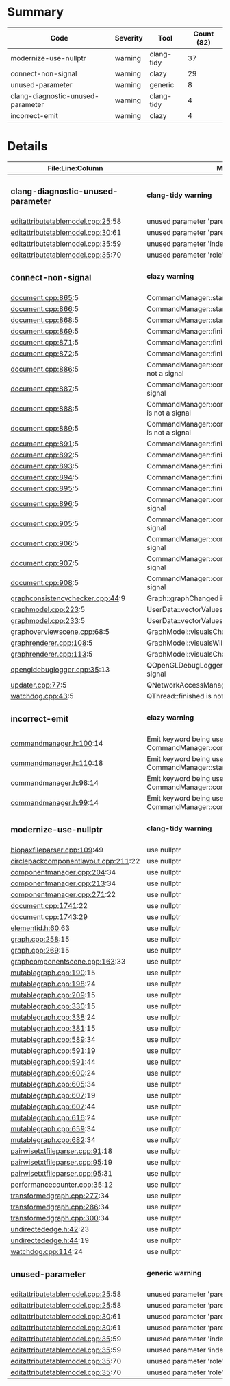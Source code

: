 # Summary
| Code | Severity | Tool | Count (82) |
|---|---|---|---|
| modernize-use-nullptr | warning | clang-tidy | 37 |
| connect-non-signal | warning | clazy | 29 |
| unused-parameter | warning | generic | 8 |
| clang-diagnostic-unused-parameter | warning | clang-tidy | 4 |
| incorrect-emit | warning | clazy | 4 |
# Details
| File:Line:Column | Message |
|---|---|
| <h3>clang-diagnostic-unused-parameter</h3> | <h4>clang-tidy warning</h4> |
| [editattributetablemodel.cpp:25](https://github.com/graphia-app/graphia/blob/clone-attribute/source/app/attributes/editattributetablemodel.cpp#L25 "source/app/attributes/editattributetablemodel.cpp:25"):58 | unused parameter 'parent' |
| [editattributetablemodel.cpp:30](https://github.com/graphia-app/graphia/blob/clone-attribute/source/app/attributes/editattributetablemodel.cpp#L30 "source/app/attributes/editattributetablemodel.cpp:30"):61 | unused parameter 'parent' |
| [editattributetablemodel.cpp:35](https://github.com/graphia-app/graphia/blob/clone-attribute/source/app/attributes/editattributetablemodel.cpp#L35 "source/app/attributes/editattributetablemodel.cpp:35"):59 | unused parameter 'index' |
| [editattributetablemodel.cpp:35](https://github.com/graphia-app/graphia/blob/clone-attribute/source/app/attributes/editattributetablemodel.cpp#L35 "source/app/attributes/editattributetablemodel.cpp:35"):70 | unused parameter 'role' |
| <h3>connect-non-signal</h3> | <h4>clazy warning</h4> |
| [document.cpp:865](https://github.com/graphia-app/graphia/blob/clone-attribute/source/app/ui/document.cpp#L865 "source/app/ui/document.cpp:865"):5 | CommandManager::started is not a signal |
| [document.cpp:866](https://github.com/graphia-app/graphia/blob/clone-attribute/source/app/ui/document.cpp#L866 "source/app/ui/document.cpp:866"):5 | CommandManager::started is not a signal |
| [document.cpp:868](https://github.com/graphia-app/graphia/blob/clone-attribute/source/app/ui/document.cpp#L868 "source/app/ui/document.cpp:868"):5 | CommandManager::started is not a signal |
| [document.cpp:869](https://github.com/graphia-app/graphia/blob/clone-attribute/source/app/ui/document.cpp#L869 "source/app/ui/document.cpp:869"):5 | CommandManager::finished is not a signal |
| [document.cpp:871](https://github.com/graphia-app/graphia/blob/clone-attribute/source/app/ui/document.cpp#L871 "source/app/ui/document.cpp:871"):5 | CommandManager::finished is not a signal |
| [document.cpp:872](https://github.com/graphia-app/graphia/blob/clone-attribute/source/app/ui/document.cpp#L872 "source/app/ui/document.cpp:872"):5 | CommandManager::finished is not a signal |
| [document.cpp:886](https://github.com/graphia-app/graphia/blob/clone-attribute/source/app/ui/document.cpp#L886 "source/app/ui/document.cpp:886"):5 | CommandManager::commandProgressChanged is not a signal |
| [document.cpp:887](https://github.com/graphia-app/graphia/blob/clone-attribute/source/app/ui/document.cpp#L887 "source/app/ui/document.cpp:887"):5 | CommandManager::commandVerbChanged is not a signal |
| [document.cpp:888](https://github.com/graphia-app/graphia/blob/clone-attribute/source/app/ui/document.cpp#L888 "source/app/ui/document.cpp:888"):5 | CommandManager::commandIsCancellableChanged is not a signal |
| [document.cpp:889](https://github.com/graphia-app/graphia/blob/clone-attribute/source/app/ui/document.cpp#L889 "source/app/ui/document.cpp:889"):5 | CommandManager::commandIsCancellingChanged is not a signal |
| [document.cpp:891](https://github.com/graphia-app/graphia/blob/clone-attribute/source/app/ui/document.cpp#L891 "source/app/ui/document.cpp:891"):5 | CommandManager::finished is not a signal |
| [document.cpp:892](https://github.com/graphia-app/graphia/blob/clone-attribute/source/app/ui/document.cpp#L892 "source/app/ui/document.cpp:892"):5 | CommandManager::finished is not a signal |
| [document.cpp:893](https://github.com/graphia-app/graphia/blob/clone-attribute/source/app/ui/document.cpp#L893 "source/app/ui/document.cpp:893"):5 | CommandManager::finished is not a signal |
| [document.cpp:894](https://github.com/graphia-app/graphia/blob/clone-attribute/source/app/ui/document.cpp#L894 "source/app/ui/document.cpp:894"):5 | CommandManager::finished is not a signal |
| [document.cpp:895](https://github.com/graphia-app/graphia/blob/clone-attribute/source/app/ui/document.cpp#L895 "source/app/ui/document.cpp:895"):5 | CommandManager::finished is not a signal |
| [document.cpp:896](https://github.com/graphia-app/graphia/blob/clone-attribute/source/app/ui/document.cpp#L896 "source/app/ui/document.cpp:896"):5 | CommandManager::commandCompleted is not a signal |
| [document.cpp:905](https://github.com/graphia-app/graphia/blob/clone-attribute/source/app/ui/document.cpp#L905 "source/app/ui/document.cpp:905"):5 | CommandManager::commandStackCleared is not a signal |
| [document.cpp:906](https://github.com/graphia-app/graphia/blob/clone-attribute/source/app/ui/document.cpp#L906 "source/app/ui/document.cpp:906"):5 | CommandManager::commandStackCleared is not a signal |
| [document.cpp:907](https://github.com/graphia-app/graphia/blob/clone-attribute/source/app/ui/document.cpp#L907 "source/app/ui/document.cpp:907"):5 | CommandManager::commandStackCleared is not a signal |
| [document.cpp:908](https://github.com/graphia-app/graphia/blob/clone-attribute/source/app/ui/document.cpp#L908 "source/app/ui/document.cpp:908"):5 | CommandManager::commandStackCleared is not a signal |
| [graphconsistencychecker.cpp:44](https://github.com/graphia-app/graphia/blob/clone-attribute/source/app/graph/graphconsistencychecker.cpp#L44 "source/app/graph/graphconsistencychecker.cpp:44"):9 | Graph::graphChanged is not a signal |
| [graphmodel.cpp:223](https://github.com/graphia-app/graphia/blob/clone-attribute/source/app/graph/graphmodel.cpp#L223 "source/app/graph/graphmodel.cpp:223"):5 | UserData::vectorValuesChanged is not a signal |
| [graphmodel.cpp:233](https://github.com/graphia-app/graphia/blob/clone-attribute/source/app/graph/graphmodel.cpp#L233 "source/app/graph/graphmodel.cpp:233"):5 | UserData::vectorValuesChanged is not a signal |
| [graphoverviewscene.cpp:68](https://github.com/graphia-app/graphia/blob/clone-attribute/source/app/rendering/graphoverviewscene.cpp#L68 "source/app/rendering/graphoverviewscene.cpp:68"):5 | GraphModel::visualsChanged is not a signal |
| [graphrenderer.cpp:108](https://github.com/graphia-app/graphia/blob/clone-attribute/source/app/rendering/graphrenderer.cpp#L108 "source/app/rendering/graphrenderer.cpp:108"):5 | GraphModel::visualsWillChange is not a signal |
| [graphrenderer.cpp:113](https://github.com/graphia-app/graphia/blob/clone-attribute/source/app/rendering/graphrenderer.cpp#L113 "source/app/rendering/graphrenderer.cpp:113"):5 | GraphModel::visualsChanged is not a signal |
| [opengldebuglogger.cpp:35](https://github.com/graphia-app/graphia/blob/clone-attribute/source/app/rendering/opengldebuglogger.cpp#L35 "source/app/rendering/opengldebuglogger.cpp:35"):13 | QOpenGLDebugLogger::messageLogged is not a signal |
| [updater.cpp:77](https://github.com/graphia-app/graphia/blob/clone-attribute/source/app/updates/updater.cpp#L77 "source/app/updates/updater.cpp:77"):5 | QNetworkAccessManager::finished is not a signal |
| [watchdog.cpp:43](https://github.com/graphia-app/graphia/blob/clone-attribute/source/app/watchdog.cpp#L43 "source/app/watchdog.cpp:43"):5 | QThread::finished is not a signal |
| <h3>incorrect-emit</h3> | <h4>clazy warning</h4> |
| [commandmanager.h:100](https://github.com/graphia-app/graphia/blob/clone-attribute/source/app/commands/commandmanager.h#L100 "source/app/commands/commandmanager.h:100"):14 | Emit keyword being used with non-signal CommandManager::commandIsCancellableChanged |
| [commandmanager.h:110](https://github.com/graphia-app/graphia/blob/clone-attribute/source/app/commands/commandmanager.h#L110 "source/app/commands/commandmanager.h:110"):18 | Emit keyword being used with non-signal CommandManager::started |
| [commandmanager.h:98](https://github.com/graphia-app/graphia/blob/clone-attribute/source/app/commands/commandmanager.h#L98 "source/app/commands/commandmanager.h:98"):14 | Emit keyword being used with non-signal CommandManager::commandProgressChanged |
| [commandmanager.h:99](https://github.com/graphia-app/graphia/blob/clone-attribute/source/app/commands/commandmanager.h#L99 "source/app/commands/commandmanager.h:99"):14 | Emit keyword being used with non-signal CommandManager::commandVerbChanged |
| <h3>modernize-use-nullptr</h3> | <h4>clang-tidy warning</h4> |
| [biopaxfileparser.cpp:109](https://github.com/graphia-app/graphia/blob/clone-attribute/source/shared/loading/biopaxfileparser.cpp#L109 "source/shared/loading/biopaxfileparser.cpp:109"):49 | use nullptr |
| [circlepackcomponentlayout.cpp:211](https://github.com/graphia-app/graphia/blob/clone-attribute/source/app/layout/circlepackcomponentlayout.cpp#L211 "source/app/layout/circlepackcomponentlayout.cpp:211"):22 | use nullptr |
| [componentmanager.cpp:204](https://github.com/graphia-app/graphia/blob/clone-attribute/source/app/graph/componentmanager.cpp#L204 "source/app/graph/componentmanager.cpp:204"):34 | use nullptr |
| [componentmanager.cpp:213](https://github.com/graphia-app/graphia/blob/clone-attribute/source/app/graph/componentmanager.cpp#L213 "source/app/graph/componentmanager.cpp:213"):34 | use nullptr |
| [componentmanager.cpp:271](https://github.com/graphia-app/graphia/blob/clone-attribute/source/app/graph/componentmanager.cpp#L271 "source/app/graph/componentmanager.cpp:271"):22 | use nullptr |
| [document.cpp:1741](https://github.com/graphia-app/graphia/blob/clone-attribute/source/app/ui/document.cpp#L1741 "source/app/ui/document.cpp:1741"):22 | use nullptr |
| [document.cpp:1743](https://github.com/graphia-app/graphia/blob/clone-attribute/source/app/ui/document.cpp#L1743 "source/app/ui/document.cpp:1743"):29 | use nullptr |
| [elementid.h:60](https://github.com/graphia-app/graphia/blob/clone-attribute/source/shared/graph/elementid.h#L60 "source/shared/graph/elementid.h:60"):63 | use nullptr |
| [graph.cpp:258](https://github.com/graphia-app/graphia/blob/clone-attribute/source/app/graph/graph.cpp#L258 "source/app/graph/graph.cpp:258"):15 | use nullptr |
| [graph.cpp:269](https://github.com/graphia-app/graphia/blob/clone-attribute/source/app/graph/graph.cpp#L269 "source/app/graph/graph.cpp:269"):15 | use nullptr |
| [graphcomponentscene.cpp:163](https://github.com/graphia-app/graphia/blob/clone-attribute/source/app/rendering/graphcomponentscene.cpp#L163 "source/app/rendering/graphcomponentscene.cpp:163"):33 | use nullptr |
| [mutablegraph.cpp:190](https://github.com/graphia-app/graphia/blob/clone-attribute/source/app/graph/mutablegraph.cpp#L190 "source/app/graph/mutablegraph.cpp:190"):15 | use nullptr |
| [mutablegraph.cpp:198](https://github.com/graphia-app/graphia/blob/clone-attribute/source/app/graph/mutablegraph.cpp#L198 "source/app/graph/mutablegraph.cpp:198"):24 | use nullptr |
| [mutablegraph.cpp:209](https://github.com/graphia-app/graphia/blob/clone-attribute/source/app/graph/mutablegraph.cpp#L209 "source/app/graph/mutablegraph.cpp:209"):15 | use nullptr |
| [mutablegraph.cpp:330](https://github.com/graphia-app/graphia/blob/clone-attribute/source/app/graph/mutablegraph.cpp#L330 "source/app/graph/mutablegraph.cpp:330"):15 | use nullptr |
| [mutablegraph.cpp:338](https://github.com/graphia-app/graphia/blob/clone-attribute/source/app/graph/mutablegraph.cpp#L338 "source/app/graph/mutablegraph.cpp:338"):24 | use nullptr |
| [mutablegraph.cpp:381](https://github.com/graphia-app/graphia/blob/clone-attribute/source/app/graph/mutablegraph.cpp#L381 "source/app/graph/mutablegraph.cpp:381"):15 | use nullptr |
| [mutablegraph.cpp:589](https://github.com/graphia-app/graphia/blob/clone-attribute/source/app/graph/mutablegraph.cpp#L589 "source/app/graph/mutablegraph.cpp:589"):34 | use nullptr |
| [mutablegraph.cpp:591](https://github.com/graphia-app/graphia/blob/clone-attribute/source/app/graph/mutablegraph.cpp#L591 "source/app/graph/mutablegraph.cpp:591"):19 | use nullptr |
| [mutablegraph.cpp:591](https://github.com/graphia-app/graphia/blob/clone-attribute/source/app/graph/mutablegraph.cpp#L591 "source/app/graph/mutablegraph.cpp:591"):44 | use nullptr |
| [mutablegraph.cpp:600](https://github.com/graphia-app/graphia/blob/clone-attribute/source/app/graph/mutablegraph.cpp#L600 "source/app/graph/mutablegraph.cpp:600"):24 | use nullptr |
| [mutablegraph.cpp:605](https://github.com/graphia-app/graphia/blob/clone-attribute/source/app/graph/mutablegraph.cpp#L605 "source/app/graph/mutablegraph.cpp:605"):34 | use nullptr |
| [mutablegraph.cpp:607](https://github.com/graphia-app/graphia/blob/clone-attribute/source/app/graph/mutablegraph.cpp#L607 "source/app/graph/mutablegraph.cpp:607"):19 | use nullptr |
| [mutablegraph.cpp:607](https://github.com/graphia-app/graphia/blob/clone-attribute/source/app/graph/mutablegraph.cpp#L607 "source/app/graph/mutablegraph.cpp:607"):44 | use nullptr |
| [mutablegraph.cpp:616](https://github.com/graphia-app/graphia/blob/clone-attribute/source/app/graph/mutablegraph.cpp#L616 "source/app/graph/mutablegraph.cpp:616"):24 | use nullptr |
| [mutablegraph.cpp:659](https://github.com/graphia-app/graphia/blob/clone-attribute/source/app/graph/mutablegraph.cpp#L659 "source/app/graph/mutablegraph.cpp:659"):34 | use nullptr |
| [mutablegraph.cpp:682](https://github.com/graphia-app/graphia/blob/clone-attribute/source/app/graph/mutablegraph.cpp#L682 "source/app/graph/mutablegraph.cpp:682"):34 | use nullptr |
| [pairwisetxtfileparser.cpp:91](https://github.com/graphia-app/graphia/blob/clone-attribute/source/shared/loading/pairwisetxtfileparser.cpp#L91 "source/shared/loading/pairwisetxtfileparser.cpp:91"):18 | use nullptr |
| [pairwisetxtfileparser.cpp:95](https://github.com/graphia-app/graphia/blob/clone-attribute/source/shared/loading/pairwisetxtfileparser.cpp#L95 "source/shared/loading/pairwisetxtfileparser.cpp:95"):19 | use nullptr |
| [pairwisetxtfileparser.cpp:95](https://github.com/graphia-app/graphia/blob/clone-attribute/source/shared/loading/pairwisetxtfileparser.cpp#L95 "source/shared/loading/pairwisetxtfileparser.cpp:95"):31 | use nullptr |
| [performancecounter.cpp:35](https://github.com/graphia-app/graphia/blob/clone-attribute/source/shared/utils/performancecounter.cpp#L35 "source/shared/utils/performancecounter.cpp:35"):12 | use nullptr |
| [transformedgraph.cpp:277](https://github.com/graphia-app/graphia/blob/clone-attribute/source/app/transform/transformedgraph.cpp#L277 "source/app/transform/transformedgraph.cpp:277"):34 | use nullptr |
| [transformedgraph.cpp:286](https://github.com/graphia-app/graphia/blob/clone-attribute/source/app/transform/transformedgraph.cpp#L286 "source/app/transform/transformedgraph.cpp:286"):34 | use nullptr |
| [transformedgraph.cpp:300](https://github.com/graphia-app/graphia/blob/clone-attribute/source/app/transform/transformedgraph.cpp#L300 "source/app/transform/transformedgraph.cpp:300"):34 | use nullptr |
| [undirectededge.h:42](https://github.com/graphia-app/graphia/blob/clone-attribute/source/shared/graph/undirectededge.h#L42 "source/shared/graph/undirectededge.h:42"):23 | use nullptr |
| [undirectededge.h:44](https://github.com/graphia-app/graphia/blob/clone-attribute/source/shared/graph/undirectededge.h#L44 "source/shared/graph/undirectededge.h:44"):19 | use nullptr |
| [watchdog.cpp:114](https://github.com/graphia-app/graphia/blob/clone-attribute/source/app/watchdog.cpp#L114 "source/app/watchdog.cpp:114"):24 | use nullptr |
| <h3>unused-parameter</h3> | <h4>generic warning</h4> |
| [editattributetablemodel.cpp:25](https://github.com/graphia-app/graphia/blob/clone-attribute/source/app/attributes/editattributetablemodel.cpp#L25 "source/app/attributes/editattributetablemodel.cpp:25"):58 | unused parameter 'parent' |
| [editattributetablemodel.cpp:25](https://github.com/graphia-app/graphia/blob/clone-attribute/source/app/attributes/editattributetablemodel.cpp#L25 "source/app/attributes/editattributetablemodel.cpp:25"):58 | unused parameter ‘parent’ |
| [editattributetablemodel.cpp:30](https://github.com/graphia-app/graphia/blob/clone-attribute/source/app/attributes/editattributetablemodel.cpp#L30 "source/app/attributes/editattributetablemodel.cpp:30"):61 | unused parameter 'parent' |
| [editattributetablemodel.cpp:30](https://github.com/graphia-app/graphia/blob/clone-attribute/source/app/attributes/editattributetablemodel.cpp#L30 "source/app/attributes/editattributetablemodel.cpp:30"):61 | unused parameter ‘parent’ |
| [editattributetablemodel.cpp:35](https://github.com/graphia-app/graphia/blob/clone-attribute/source/app/attributes/editattributetablemodel.cpp#L35 "source/app/attributes/editattributetablemodel.cpp:35"):59 | unused parameter 'index' |
| [editattributetablemodel.cpp:35](https://github.com/graphia-app/graphia/blob/clone-attribute/source/app/attributes/editattributetablemodel.cpp#L35 "source/app/attributes/editattributetablemodel.cpp:35"):59 | unused parameter ‘index’ |
| [editattributetablemodel.cpp:35](https://github.com/graphia-app/graphia/blob/clone-attribute/source/app/attributes/editattributetablemodel.cpp#L35 "source/app/attributes/editattributetablemodel.cpp:35"):70 | unused parameter 'role' |
| [editattributetablemodel.cpp:35](https://github.com/graphia-app/graphia/blob/clone-attribute/source/app/attributes/editattributetablemodel.cpp#L35 "source/app/attributes/editattributetablemodel.cpp:35"):70 | unused parameter ‘role’ |
